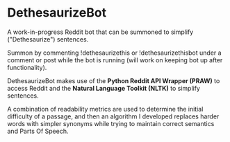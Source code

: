 # DethesaurizeBot
A work-in-progress Reddit bot that can be summoned to simplify ("Dethesaurize") sentences.

Summon by commenting !dethesaurizethis or !dethesaurizethisbot under a comment or post while the bot is running (will work on keeping bot up after functionality).

DethesaurizeBot makes use of the **Python Reddit API Wrapper (PRAW)** to access Reddit and the **Natural Language Toolkit (NLTK)** to simplify sentences.

A combination of readability metrics are used to determine the initial difficulty of a passage, and then an algorithm I developed replaces harder words with simpler synonyms while trying to maintain correct semantics and Parts Of Speech.


